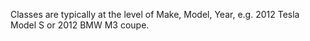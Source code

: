  Classes are typically at the level of Make, Model, Year, e.g. 2012 Tesla Model S or 2012 BMW M3 coupe.
